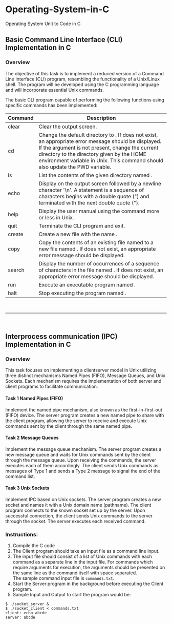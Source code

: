 # Operating-System-in-C
Operating System Unit to Code in C

## Basic Command Line Interface (CLI) Implementation in C

### Overview
The objective of this task is to implement a reduced version of a Command Line Interface (CLI) program, resembling the functionality of a Unix/Linux shell. The program will be developed using the C programming language and will incorporate essential Unix commands.

The basic CLI program capable of performing the following functions using specific commands has been implemented:

| Command      | Description                                                                                                           |
|--------------|-----------------------------------------------------------------------------------------------------------------------|
| clear        | Clear the output screen.                                                                                              |
| cd <directory> | Change the default directory to <directory>. If <directory> does not exist, an appropriate error message should be displayed. If the argument is not present, change the current directory to the directory given by the HOME environment variable in Unix. This command should also update the PWD variable. |
| ls <directory> | List the contents of the given directory named <directory>.                                                           |
| echo <statement> | Display <statement> on the output screen followed by a newline character '\n'. A statement is a sequence of characters begins with a double quote (") and terminated with the next double quote ("). |
| help         | Display the user manual using the command more or less in Unix.                                                      |
| quit         | Terminate the CLI program and exit.                                                                                   |
| create <file> | Create a new file with the name <file>.                                                                              |
| copy <old> <new> | Copy the contents of an existing file named <old> to a new file named <new>. If <old> does not exist, an appropriate error message should be displayed. |
| search <pattern> <file> | Display the number of occurrences of a sequence of characters <pattern> in the file named <file>. If <file> does not exist, an appropriate error message should be displayed. |
| run <program> | Execute an executable program named <program>.                                                                        |
| halt <program> | Stop executing the program named <program>.                                                                           |

<br>

----

<br>

## Interprocess communication (IPC) Implementation in C

### Overview
This task focuses on implementing a clientserver model in Unix utilizing three distinct mechanisms Named Pipes (FIFO), Message Queues, and Unix Sockets. Each mechanism requires the implementation of both server and client programs to facilitate communication.


#### Task 1 Named Pipes (FIFO)
Implement the named pipe mechanism, also known as the first-in-first-out (FIFO) device. The server program creates a new named pipe to share with the client program, allowing the server to receive and execute Unix commands sent by the client through the same named pipe.

#### Task 2 Message Queues
Implement the message queue mechanism. The server program creates a new message queue and waits for Unix commands sent by the client through the message queue. Upon receiving the commands, the server executes each of them accordingly. The client sends Unix commands as messages of Type 1 and sends a Type 2 message to signal the end of the command list.

#### Task 3 Unix Sockets
Implement IPC based on Unix sockets. The server program creates a new socket and names it with a Unix domain name (pathname). The client program connects to the known socket set up by the server. Upon successful connection, the client sends Unix commands to the server through the socket. The server executes each received command.

### Instructions:
1. Compile the C code
2. The Client program should take an input file as a command line input.   
3. The input file should consist of a list of Unix commands with each command as a separate
line in the input file. For commands which require arguments for execution, the arguments
should be presented on the same line as the command itself with space separated.   
The sample command input file is `commands.txt`.
4. Start the Server program in the background before executing the Client program.
5. Sample Input and Output to start the program would be:   
```
$ ./socket_server &   
$ ./socket_client < commands.txt   
client: echo abcde   
server: abcde   
```



